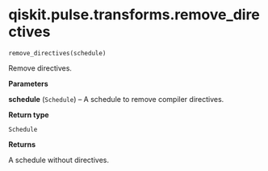 # qiskit.pulse.transforms.remove\_directives

`remove_directives(schedule)`

Remove directives.

**Parameters**

**schedule** (`Schedule`) – A schedule to remove compiler directives.

**Return type**

`Schedule`

**Returns**

A schedule without directives.
